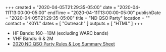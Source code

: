 +++
created = "2020-04-05T21:29:35-05:00"
date = "2020-04-11T13:00:00-05:00"
endTime = "2020-04-11T13:00:00-05:00"
publishDate = "2020-04-05T21:29:35-05:00"
title = "ND QSO Party"
location = ""
contact = "K0YL"
dates = [ "Outreach" ]
outputs = [ "HTML" ]
+++
* HF Bands: 160--10M (excluding WARC bands)
* VHF Bands: 6 & 2M
* [2020 ND QSO Party Rules & Log Summary Sheet](http://ndarrlsec.com/ND20-rules.pdf)
